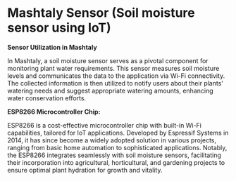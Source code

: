# Mashtaly Sensor (Soil moisture sensor using IoT)

**Sensor Utilization in Mashtaly**

In Mashtaly, a soil moisture sensor serves as a pivotal component for monitoring plant water requirements. This sensor measures soil moisture levels and communicates the data to the application via Wi-Fi connectivity. The collected information is then utilized to notify users about their plants' watering needs and suggest appropriate watering amounts, enhancing water conservation efforts.

**ESP8266 Microcontroller Chip:**

ESP8266 is a cost-effective microcontroller chip with built-in Wi-Fi capabilities, tailored for IoT applications. Developed by Espressif Systems in 2014, it has since become a widely adopted solution in various projects, ranging from basic home automation to sophisticated applications. Notably, the ESP8266 integrates seamlessly with soil moisture sensors, facilitating their incorporation into agricultural, horticultural, and gardening projects to ensure optimal plant hydration for growth and vitality.
